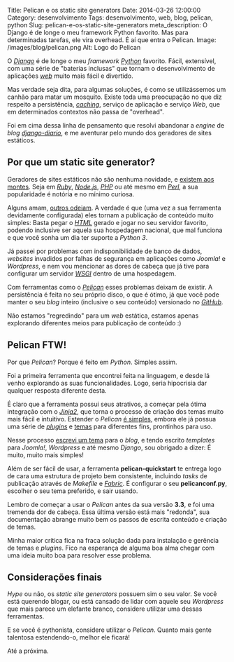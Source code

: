 Title: Pelican e os static site generators
Date: 2014-03-26 12:00:00
Category: desenvolvimento
Tags: desenvolvimento, web, blog, pelican, python
Slug: pelican-e-os-static-site-generators
meta_description: O Django é de longe o meu framework Python favorito. Mas para determinadas tarefas, ele vira overhead. É aí que entra o Pelican.
Image: /images/blog/pelican.png
Alt: Logo do Pelican

O [*Django*][] é de longe o meu _framework_ [*Python*][] favorito. Fácil,
extensível, com uma série de "baterias inclusas" que tornam o desenvolvimento
de aplicações [*web*][] muito mais fácil e divertido.

<!-- PELICAN_END_SUMMARY -->

Mas verdade seja dita, para algumas soluções, é como se utilizássemos um
canhão para matar um mosquito. Existe toda uma preocupação no que diz respeito
a persistência, [*caching*][], serviço de aplicação e serviço _Web_, que em
determinados contextos não passa de "overhead".

Foi em cima dessa linha de pensamento que resolvi abandonar a _engine_ de
_blog_ [*django-diario*][], e me aventurar pelo mundo dos geradores de sites
estáticos.

## Por que um static site generator?

Geradores de sites estáticos não são nenhuma novidade, e
[existem aos montes][staticsitegenerators]. Seja em [*Ruby*][], [*Node.js*][],
[*PHP*][] ou até mesmo em [*Perl*][], a sua popularidade é notória e no mínimo
curiosa.

Alguns amam, [outros odeiam][odeiam]. A verdade é que (uma vez a sua ferramenta
devidamente configurada) eles tornam a publicação de conteúdo muito simples:
Basta pegar o [*HTML*][] gerado e jogar no seu servidor favorito, podendo
inclusive ser aquela sua hospedagem nacional, que mal funciona e que você sonha
um dia ter suporte a _Python 3_.

Já passei por problemas com indisponibilidade de banco de dados, _websites_
invadidos por falhas de segurança em aplicações como _Joomla!_ e _Wordpress_,
e nem vou mencionar as dores de cabeça que já tive para configurar um servidor
[*WSGI*][] dentro de uma hospedagem.

Com ferramentas como o [*Pelican*][] esses problemas deixam de existir. A
persistência é feita no seu próprio disco, o que é ótimo, já que você pode
manter o seu _blog_ inteiro (inclusive o seu conteúdo) versionado no
[*GitHub*][].

Não estamos "regredindo" para um _web_ estática, estamos apenas explorando
diferentes meios para publicação de conteúdo :)

## Pelican FTW!

Por que _Pelican_? Porque é feito em _Python_. Simples assim.

Foi a primeira ferramenta que encontrei feita na linguagem, e desde lá venho
explorando as suas funcionalidades. Logo, seria hipocrisia dar qualquer
resposta diferente desta.

É claro que a ferramenta possui seus atrativos, a começar pela ótima
integração com o [*Jinja2*][], que torna o processo de criação dos temas muito
mais fácil e intuitivo. Estender o _Pelican_ [é simples][estender], embora
ele já possua uma série de [*plugins*][] e [temas][] para diferentes fins,
prontinhos para uso.

Nesse processo [escrevi um tema][tema] para o _blog_, e tendo escrito
_templates_ para _Joomla!_, _Wordpress_ e até mesmo _Django_, sou obrigado a
dizer: É muito, muito mais simples!

Além de ser fácil de usar, a ferramenta **pelican-quickstart** te entrega logo
de cara uma estrutura de projeto bem consistente, incluindo _tasks_ de
publicação através de _Makefile_ e [*Fabric*][]. É configurar o seu
**pelicanconf.py**, escolher o seu tema preferido, e sair usando.

Lembro de começar a usar o _Pelican_ antes da sua versão **3.3**, e foi uma
tremenda dor de cabeça. Essa última versão está mais "redonda", sua
documentação abrange muito bem os passos de escrita conteúdo e criação de temas.

Minha maior crítica fica na fraca solução dada para instalação e gerência de
temas e _plugins_. Fico na esperança de alguma boa alma chegar com uma ideia
muito boa para resolver esse problema.

## Considerações finais

_Hype_ ou não, os _static site generators_ possuem sim o seu valor. Se você
está querendo blogar, ou está cansado de lidar com aquele seu _Wordpress_ que
mais parece um elefante branco, considere utilizar uma dessas ferramentas.

E se você é pythonista, considere utilizar o _Pelican_. Quanto mais gente
talentosa estendendo-o, melhor ele ficará!

Até a próxima.

[*django*]: {tag}django "Leia mais sobre Django"
[*python*]: {tag}python "Leia mais sobre Python"
[*web*]: {tag}web "Leia mais sobre Web"
[*caching*]: {tag}cache "Leia mais sobre Cache"
[*django-diario*]: https://bitbucket.org/semente/django-diario "Conheça a engine de blogs escrita em Python e Django"
[*ruby*]: http://jekyllrb.com/ "Transform your plain text into static websites and blogs"
[*node.js*]: http://docpad.org/ "Designers and developers can create websites faster than ever before"
[*php*]: http://dropplets.com/ "A fresh platform dedicated to making blogging simple again"
[*perl*]: http://ikiwiki.info/ "Ikiwiki is a wiki compiler. It converts wiki pages into HTML pages suitable for publishing on a website"
[staticsitegenerators]: http://staticsitegenerators.net/ "The definitive listing of Static Site Generators"
[odeiam]: http://blog.millermedeiros.com/static-site-generators/ "Static site generators"
[*html*]: {tag}html5 "Leia mais sobre HTML"
[*wsgi*]: {filename}entendendo-o-cgi-fastcgi-e-wsgi.md "Entendendo o CGI, FastCGI e o WSGI"
[*pelican*]: http://docs.getpelican.com/ "Pelican is a static site generator, written in Python"
[*github*]: https://github.com/kplaube/blog "Contribua com o código deste blog!"
[*jinja2*]: http://jinja.pocoo.org/docs/ "Jinja2 is a modern and designer friendly templating language for Python, modelled after Django’s templates"
[*plugins*]: https://github.com/getpelican/pelican-plugins "A bunch of plugins for the pelican blog engine."
[temas]: https://github.com/getpelican/pelican-themes "Themes for pelican"
[estender]: http://docs.getpelican.com/en/3.3.0/plugins.html#how-to-create-plugins "Como criar plugins para o Pelican"
[*fabric*]: {filename}automatize-o-deploy-dos-seus-projetos-com-fabric.md "Automatize o deploy dos seus projetos com Fabric"
[tema]: https://github.com/kplaube/maggner-pelican "Contribua com o Maggner-Pelican"
